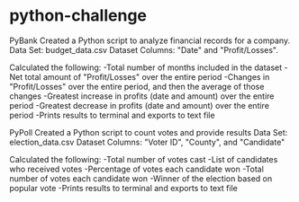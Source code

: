# python-challenge

PyBank
Created a Python script to analyze financial records for a company. 
Data Set: budget_data.csv
Dataset Columns: "Date" and "Profit/Losses". 

Calculated the following:
-Total number of months included in the dataset
-Net total amount of "Profit/Losses" over the entire period
-Changes in "Profit/Losses" over the entire period, and then the average of those changes
-Greatest increase in profits (date and amount) over the entire period
-Greatest decrease in profits (date and amount) over the entire period
-Prints results to terminal and exports to text file

PyPoll
Created a Python script to count votes and provide results
Data Set: election_data.csv 
Dataset Columns: "Voter ID", "County", and "Candidate"

Calculated the following:
-Total number of votes cast
-List of candidates who received votes
-Percentage of votes each candidate won
-Total number of votes each candidate won
-Winner of the election based on popular vote
-Prints results to terminal and exports to text file
